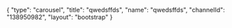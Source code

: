 {
    "type": "carousel",
    "title": "qwedsffds",
    "name": "qwedsffds",
    "channelId": "138950982",
    "layout": "bootstrap"
}